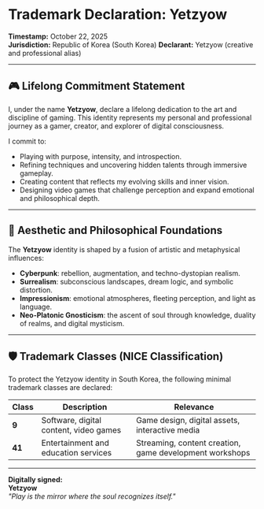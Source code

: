# Trademark Declaration: Yetzyow  
**Timestamp:** October 22, 2025  
**Jurisdiction:** Republic of Korea  (South Korea)
**Declarant:** Yetzyow (creative and professional alias)

---

## 🎮 Lifelong Commitment Statement

I, under the name **Yetzyow**, declare a lifelong dedication to the art and discipline of gaming. This identity represents my personal and professional journey as a gamer, creator, and explorer of digital consciousness.

I commit to:

- Playing with purpose, intensity, and introspection.
- Refining techniques and uncovering hidden talents through immersive gameplay.
- Creating content that reflects my evolving skills and inner vision.
- Designing video games that challenge perception and expand emotional and philosophical depth.

---

## 🧠 Aesthetic and Philosophical Foundations

The **Yetzyow** identity is shaped by a fusion of artistic and metaphysical influences:

- **Cyberpunk**: rebellion, augmentation, and techno-dystopian realism.
- **Surrealism**: subconscious landscapes, dream logic, and symbolic distortion.
- **Impressionism**: emotional atmospheres, fleeting perception, and light as language.
- **Neo-Platonic Gnosticism**: the ascent of soul through knowledge, duality of realms, and digital mysticism.

---

## 🛡️ Trademark Classes (NICE Classification)

To protect the Yetzyow identity in South Korea, the following minimal trademark classes are declared:

| Class | Description | Relevance |
|-------|-------------|-----------|
| **9** | Software, digital content, video games | Game design, digital assets, interactive media |
| **41** | Entertainment and education services | Streaming, content creation, game development workshops |

---

**Digitally signed:**  
**Yetzyow**  
*"Play is the mirror where the soul recognizes itself."*
